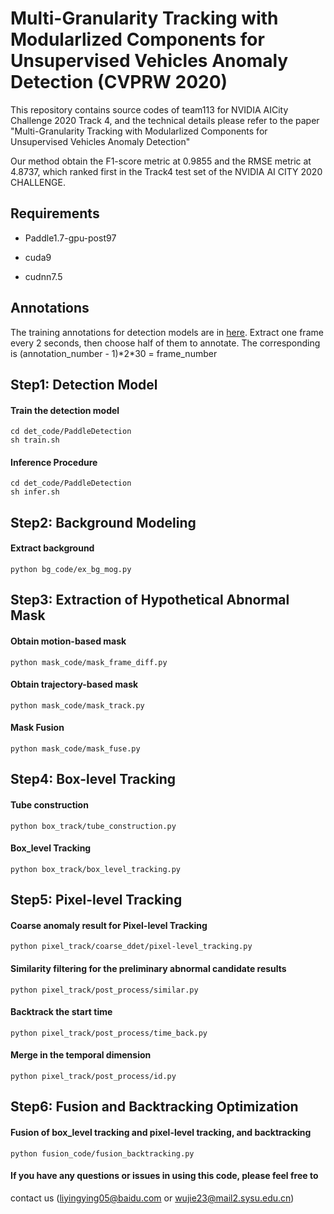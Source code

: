# Multi-Granularity Tracking with Modularlized Components for Unsupervised Vehicles Anomaly Detection (CVPRW 2020)

This repository contains source codes of team113 for NVIDIA AICity Challenge
2020 Track 4, and the technical details please refer to the paper
"Multi-Granularity Tracking with Modularlized Components for Unsupervised Vehicles Anomaly Detection" 



Our method obtain the F1-score metric at 0.9855 and the RMSE metric at 4.8737, which ranked first in the Track4 test set of the NVIDIA AI CITY 2020 CHALLENGE.

## Requirements

- Paddle1.7-gpu-post97

- cuda9

- cudnn7.5

## Annotations
The training annotations for detection models are in [here](https://drive.google.com/file/d/1TaZxro8fzKYCOsph4NdREief6jwXxZfM/view?usp=sharing).
Extract one frame every 2 seconds, then choose half of them to annotate. The
corresponding is (annotation_number - 1)\*2\*30 = frame_number


## Step1: Detection Model

#### Train the detection model

```
cd det_code/PaddleDetection
sh train.sh
```

#### Inference Procedure

```
cd det_code/PaddleDetection
sh infer.sh
```



## Step2: Background Modeling

#### Extract background 

```
python bg_code/ex_bg_mog.py
```



## Step3: Extraction of Hypothetical Abnormal Mask

#### Obtain motion-based mask

```
python mask_code/mask_frame_diff.py
```

#### Obtain trajectory-based mask

```
python mask_code/mask_track.py
```

#### Mask Fusion

```
python mask_code/mask_fuse.py
```



## Step4: Box-level Tracking

#### Tube construction

```
python box_track/tube_construction.py
```

#### Box_level Tracking

```
python box_track/box_level_tracking.py
```



## Step5: Pixel-level Tracking

#### Coarse anomaly  result for Pixel-level Tracking

```
python pixel_track/coarse_ddet/pixel-level_tracking.py
```

#### Similarity filtering for the preliminary abnormal candidate results

```
python pixel_track/post_process/similar.py
```

#### Backtrack the start time

```
python pixel_track/post_process/time_back.py
```

#### Merge in the temporal dimension

```
python pixel_track/post_process/id.py
```



## Step6: Fusion and Backtracking Optimization

#### Fusion of box_level tracking and pixel-level tracking, and backtracking

```
python fusion_code/fusion_backtracking.py
```

#### If you have any questions or issues in using this code, please feel free to
contact us (liyingying05@baidu.com or wujie23@mail2.sysu.edu.cn)
